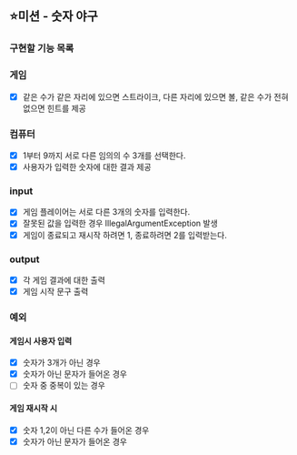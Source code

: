 ## ⭐미션 - 숫자 야구

### 구현할 기능 목록

### 게임

- [X] 같은 수가 같은 자리에 있으면 스트라이크, 다른 자리에 있으면 볼, 같은 수가 전혀 없으면 힌트를 제공

### 컴퓨터

- [X] 1부터 9까지 서로 다른 임의의 수 3개를 선택한다.
- [X] 사용자가 입력한 숫자에 대한 결과 제공

### input

- [X] 게임 플레이어는 서로 다른 3개의 숫자를 입력한다.
- [X] 잘못된 값을 입력한 경우 IllegalArgumentException 발생
- [X] 게임이 종료되고 재시작 하려면 1, 종료하려면 2를 입력받는다.

### output

- [X] 각 게임 결과에 대한 출력
- [X] 게임 시작 문구 출력

### 예외

#### 게임시 사용자 입력

- [X] 숫자가 3개가 아닌 경우
- [X] 숫자가 아닌 문자가 들어온 경우
- [ ] 숫자 중 중복이 있는 경우

#### 게임 재시작 시

- [X] 숫자 1,2이 아닌 다른 수가 들어온 경우
- [X] 숫자가 아닌 문자가 들어온 경우